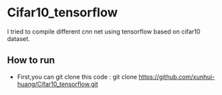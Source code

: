 # Cifar10_tensorflow
I tried to compile different cnn net using tensorflow based on cifar10 dataset.
## How to run
- First,you can git clone this code :
    git clone https://github.com/xunhui-huang/Cifar10_tensorflow.git 
